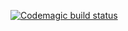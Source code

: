 [![Codemagic build status](https://api.codemagic.io/apps/6198df2e1cffa50b74de3c73/6198df2e1cffa50b74de3c72/status_badge.svg)](https://codemagic.io/apps/6198df2e1cffa50b74de3c73/6198df2e1cffa50b74de3c72/latest_build)
